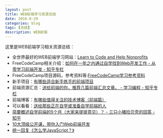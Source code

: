 ```yaml
---
layout: post
title: WEB前端学习资源总结
date: 2016-8-29
categories: blog
tags: [总结]
description: WEB前端 
---
```


这里是WEB前端学习相关资源总结：                   

- 全世界最好的WEB前端学习网站：[Learn to Code and Help Nonprofits](https://www.freecodecamp.com/)    
- FreeCodeCamp相关介绍：[如何在一年之内通过自学找到Web开发工作 - 从零学习前端开发 - 知乎专栏](https://zhuanlan.zhihu.com/p/22213177)
- FreeCodeCamp项目源码，参考资料等:[FreeCodeCamp学习参考资料](https://zhuanlan.zhihu.com/p/22841310)
- 新手项目：[有哪些适合新手练手的前端项目](https://zhuanlan.zhihu.com/p/22766255)
- 前端资源汇总：[送给前端的你，推荐几篇前端汇总文章。 - 学习编程 - 知乎专栏](https://zhuanlan.zhihu.com/p/22229868)
- 前端博客：[有哪些值得关注的技术博客（前端篇）](https://zhuanlan.zhihu.com/p/22276837)
- 可以看看：[送给那些正在自学或准备自学前端的人](https://zhuanlan.zhihu.com/p/22385795)
- [简要概述自学前端的5个月（大家来提提意见）？ - 三只小猪捡贝壳的回答 - 知乎](https://www.zhihu.com/question/36982021/answer/122581573?from=profile_answer_card)
- [10大顶级公开课，带你入门Web前端开发](https://zhuanlan.zhihu.com/p/22700195)
- [统一回复《怎么学JavaScript？》](https://zhuanlan.zhihu.com/p/22703019)
